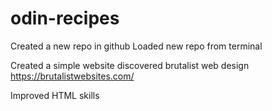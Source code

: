 # odin-recipes

Created a new repo in github
Loaded new repo from terminal

Created a simple website
discovered brutalist web design
https://brutalistwebsites.com/

Improved HTML skills